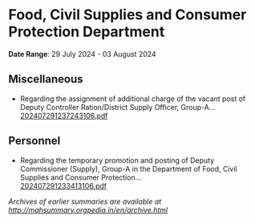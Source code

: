 # Food, Civil Supplies and Consumer Protection Department

**Date Range**: 29 July 2024 - 03 August 2024


## Miscellaneous
- Regarding the assignment of additional charge of the vacant post of Deputy Controller Ration/District Supply Officer, Group-A...\
  [202407291237243106.pdf](https://gr.maharashtra.gov.in/Site/Upload/Government%20Resolutions/English/202407291237243106.pdf)

## Personnel
- Regarding the temporary promotion and posting of Deputy Commissioner (Supply), Group-A in the Department of Food, Civil Supplies and Consumer Protection...\
  [202407291233413106.pdf](https://gr.maharashtra.gov.in/Site/Upload/Government%20Resolutions/English/202407291233413106.pdf)


*Archives of earlier summaries are available at http://mahsummary.orgpedia.in/en/archive.html*